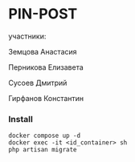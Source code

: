 # PIN-POST

участники:

Земцова Анастасия

Перникова Елизавета

Сусоев Дмитрий

Гирфанов Константин

### Install
```
docker compose up -d
docker exec -it <id_container> sh
php artisan migrate
```
